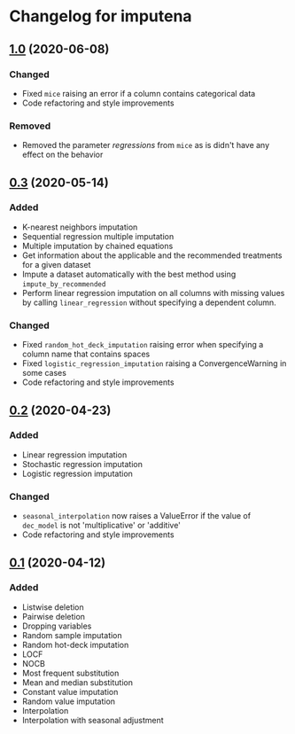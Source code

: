 # Changelog for imputena

## [1.0](https://github.com/macarro/imputena/releases/tag/v1.0) (2020-06-08)

### Changed

* Fixed `mice` raising an error if a column contains categorical data
* Code refactoring and style improvements

### Removed

* Removed the parameter *regressions* from `mice` as is didn't have any
 effect on the behavior

## [0.3](https://github.com/macarro/imputena/releases/tag/v0.3) (2020-05-14)

### Added

* K-nearest neighbors imputation
* Sequential regression multiple imputation
* Multiple imputation by chained equations
* Get information about the applicable and the recommended treatments for a
 given dataset
* Impute a dataset automatically with the best method using
 `impute_by_recommended`
* Perform linear regression imputation on all columns with missing values by
 calling `linear_regression` without specifying a dependent column.
 
 ### Changed

* Fixed `random_hot_deck_imputation` raising error when specifying a column
 name that contains spaces
* Fixed `logistic_regression_imputation` raising a ConvergenceWarning in
 some cases
* Code refactoring and style improvements

## [0.2](https://github.com/macarro/imputena/releases/tag/v0.2) (2020-04-23)

### Added

* Linear regression imputation
* Stochastic regression imputation
* Logistic regression imputation

### Changed

* `seasonal_interpolation` now raises a ValueError if the value of
 `dec_model` is not 'multiplicative' or 'additive'
* Code refactoring and style improvements

## [0.1](https://github.com/macarro/imputena/releases/tag/v0.1) (2020-04-12)

### Added

* Listwise deletion
* Pairwise deletion
* Dropping variables
* Random sample imputation
* Random hot-deck imputation
* LOCF
* NOCB
* Most frequent substitution
* Mean and median substitution
* Constant value imputation
* Random value imputation
* Interpolation
* Interpolation with seasonal adjustment
